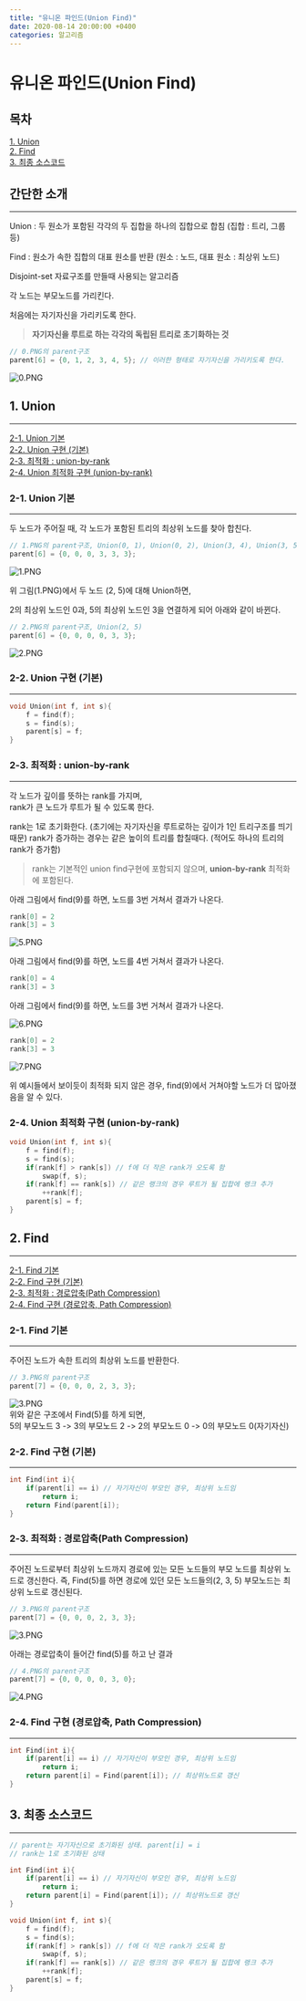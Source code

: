```yaml
---
title: "유니온 파인드(Union Find)"
date: 2020-08-14 20:00:00 +0400
categories: 알고리즘
---
```

# 유니온 파인드(Union Find)

## 목차
[1. Union](#1-union)  
[2. Find](#2-find)  
[3. 최종 소스코드](#3-최종-소스코드)

## 간단한 소개
___

Union : 두 원소가 포함된 각각의 두 집합을 하나의 집합으로 합침 (집합 : 트리, 그룹 등)

Find : 원소가 속한 집합의 대표 원소를 반환 (원소 : 노드, 대표 원소 : 최상위 노드)

Disjoint-set 자료구조를 만들때 사용되는 알고리즘

각 노드는 부모노드를 가리킨다.

처음에는 자기자신을 가리키도록 한다.

> **자기자신을 루트로 하는 각각의 독립된 트리로 초기화하는 것**

```cpp
// 0.PNG의 parent구조
parent[6] = {0, 1, 2, 3, 4, 5}; // 이러한 형태로 자기자신을 가리키도록 한다.
```

![0.PNG](/assets/images/unionfind0.PNG)

## 1. Union
___
[2-1. Union 기본](#2-1-union-기본)  
[2-2. Union 구현 (기본)](#2-2-union-구현-기본)  
[2-3. 최적화 : union-by-rank](#2-3-최적화--union-by-rank)  
[2-4. Union 최적화 구현 (union-by-rank)](#2-4-union-최적화-구현-union-by-rank)

### 2-1. Union 기본
___
두 노드가 주어질 때, 각 노드가 포함된 트리의 최상위 노드를 찾아 합친다.

```cpp
// 1.PNG의 parent구조, Union(0, 1), Union(0, 2), Union(3, 4), Union(3, 5)
parent[6] = {0, 0, 0, 3, 3, 3};
```
![1.PNG](/assets/images/unionfind1.PNG)

위 그림(1.PNG)에서 두 노드 (2, 5)에 대해 Union하면,

2의 최상위 노드인 0과, 5의 최상위 노드인 3을 연결하게 되어 아래와 같이 바뀐다.

```cpp
// 2.PNG의 parent구조, Union(2, 5)
parent[6] = {0, 0, 0, 0, 3, 3};
```

![2.PNG](/assets/images/unionfind2.PNG)

### 2-2. Union 구현 (기본)
___

```cpp
void Union(int f, int s){
    f = find(f);
    s = find(s);
    parent[s] = f;
}
```

### 2-3. 최적화 : union-by-rank
___

각 노드가 깊이를 뜻하는 rank를 가지며,  
rank가 큰 노드가 루트가 될 수 있도록 한다.

rank는 1로 초기화한다. (초기에는 자기자신을 루트로하는 깊이가 1인 트리구조를 띄기 때문)
rank가 증가하는 경우는 같은 높이의 트리를 합칠때다. (적어도 하나의 트리의 rank가 증가함) 

> rank는 기본적인 union find구현에 포함되지 않으며, **union-by-rank** 최적화에 포함된다.

아래 그림에서 find(9)를 하면, 노드를 3번 거쳐서 결과가 나온다.
```cpp
rank[0] = 2
rank[3] = 3
```

![5.PNG](/assets/images/unionfind5.PNG)

아래 그림에서 find(9)를 하면, 노드를 4번 거쳐서 결과가 나온다.

```cpp
rank[0] = 4
rank[3] = 3
```

아래 그림에서 find(9)를 하면, 노드를 3번 거쳐서 결과가 나온다.

![6.PNG](/assets/images/unionfind6.PNG)

```cpp
rank[0] = 2
rank[3] = 3
```

![7.PNG](/assets/images/unionfind7.PNG)

위 예시들에서 보이듯이 최적화 되지 않은 경우, find(9)에서 거쳐야할 노드가 더 많아졌음을 알 수 있다.

### 2-4. Union 최적화 구현 (union-by-rank)

```cpp
void Union(int f, int s){
    f = find(f);
    s = find(s);
    if(rank[f] > rank[s]) // f에 더 작은 rank가 오도록 함
        swap(f, s);
    if(rank[f] == rank[s]) // 같은 랭크의 경우 루트가 될 집합에 랭크 추가
        ++rank[f];
    parent[s] = f;
}
```

## 2. Find
___
[2-1. Find 기본](#2-1-find-기본)  
[2-2. Find 구현 (기본)](#2-2-find-구현-기본)  
[2-3. 최적화 : 경로압축(Path Compression)](#2-3-최적화--경로압축(path-compression))  
[2-4. Find 구현 (경로압축, Path Compression)](2-4-find-구현-경로압축-path-compression)
### 2-1. Find 기본
___
주어진 노드가 속한 트리의 최상위 노드를 반환한다.
```cpp
// 3.PNG의 parent구조
parent[7] = {0, 0, 0, 2, 3, 3};
```
![3.PNG](/assets/images/unionfind3.PNG)  
위와 같은 구조에서 Find(5)를 하게 되면,  
5의 부모노드 3 -> 3의 부모노드 2 -> 2의 부모노드 0 -> 0의 부모노드 0(자기자신)

### 2-2. Find 구현 (기본)
___
```cpp
int Find(int i){
    if(parent[i] == i) // 자기자신이 부모인 경우, 최상위 노드임
        return i;
    return Find(parent[i]);
}
```

### 2-3. 최적화 : 경로압축(Path Compression)
___
주어진 노드로부터 최상위 노드까지 경로에 있는 모든 노드들의 부모 노드를 최상위 노드로 갱신한다.
즉, Find(5)를 하면 경로에 있던 모든 노드들의(2, 3, 5) 부모노드는 최상위 노드로 갱신된다.

```cpp
// 3.PNG의 parent구조
parent[7] = {0, 0, 0, 2, 3, 3};
```
![3.PNG](/assets/images/unionfind3.PNG)

아래는 경로압축이 들어간 find(5)를 하고 난 결과

```cpp
// 4.PNG의 parent구조
parent[7] = {0, 0, 0, 0, 3, 0};
```
![4.PNG](/assets/images/unionfind4.PNG)

### 2-4. Find 구현 (경로압축, Path Compression)
___
```cpp
int Find(int i){
    if(parent[i] == i) // 자기자신이 부모인 경우, 최상위 노드임
        return i;
    return parent[i] = Find(parent[i]); // 최상위노드로 갱신
}
```

## 3. 최종 소스코드
___
```cpp
// parent는 자기자신으로 초기화된 상태. parent[i] = i
// rank는 1로 초기화된 상태

int Find(int i){
    if(parent[i] == i) // 자기자신이 부모인 경우, 최상위 노드임
        return i;
    return parent[i] = Find(parent[i]); // 최상위노드로 갱신
}

void Union(int f, int s){
    f = find(f);
    s = find(s);
    if(rank[f] > rank[s]) // f에 더 작은 rank가 오도록 함
        swap(f, s);
    if(rank[f] == rank[s]) // 같은 랭크의 경우 루트가 될 집합에 랭크 추가
        ++rank[f];
    parent[s] = f;
}
```